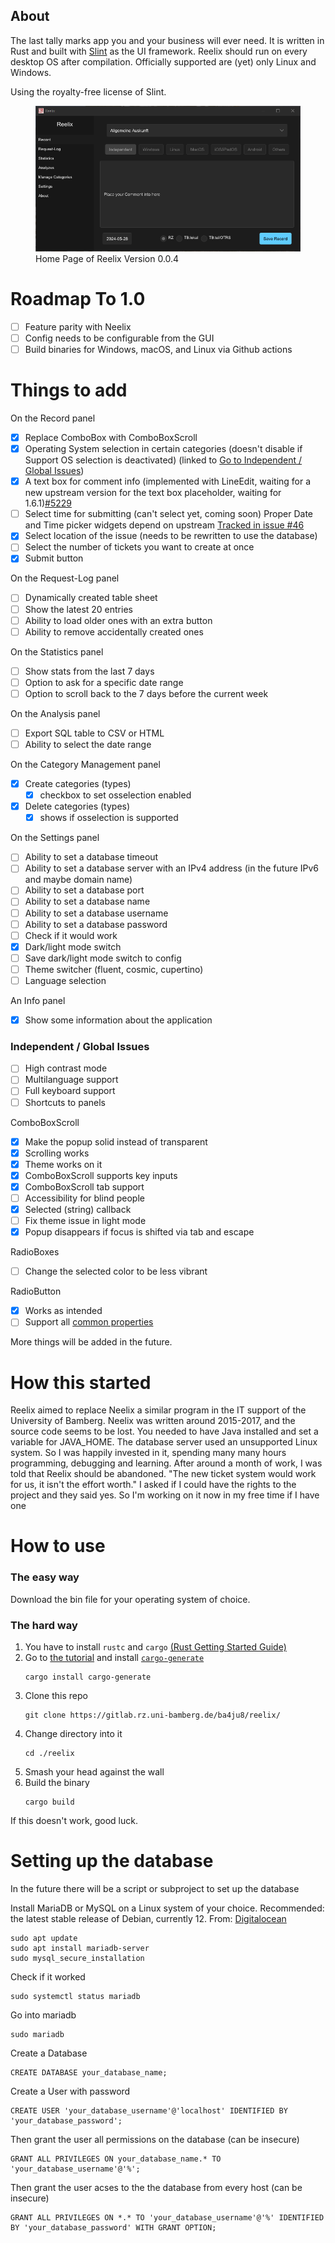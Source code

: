 ## About
The last tally marks app you and your business will ever need. It is written in Rust and built with [Slint](https://slint.dev/) as the UI framework. Reelix should run on every desktop OS after compilation. Officially supported are (yet) only Linux and Windows.

Using the royalty-free license of Slint.

<figure>
    <img src="./preview_of_Reelix_0.0.4.png"
         alt="A Preview Image of Reelix Version 0.0.4">
    <figcaption>Home Page of Reelix Version 0.0.4</figcaption>
</figure>

# Roadmap To 1.0
- [ ] Feature parity with Neelix
- [ ] Config needs to be configurable from the GUI
- [ ] Build binaries for Windows, macOS, and Linux via Github actions

# Things to add

On the Record panel
- [x] Replace ComboBox with ComboBoxScroll
- [x] Operating System selection in certain categories (doesn't disable if Support OS selection is deactivated) (linked to [Go to Independent / Global Issues](#independent--global-issues))
- [x] A text box for comment info (implemented with LineEdit, waiting for a new upstream version for the text box placeholder, waiting for 1.6.1)[#5229](https://github.com/slint-ui/slint/discussions/5229)
- [ ] Select time for submitting (can't select yet, coming soon) Proper Date and Time picker widgets depend on upstream [Tracked in issue #46](https://github.com/slint-ui/slint/issues/46)
- [x] Select location of the issue (needs to be rewritten to use the database)
- [ ] Select the number of tickets you want to create at once
- [x] Submit button

On the Request-Log panel
- [ ] Dynamically created table sheet
- [ ] Show the latest 20 entries
- [ ] Ability to load older ones with an extra button
- [ ] Ability to remove accidentally created ones

On the Statistics panel
- [ ] Show stats from the last 7 days
- [ ] Option to ask for a specific date range
- [ ] Option to scroll back to the 7 days before the current week

On the Analysis panel
- [ ] Export SQL table to CSV or HTML
- [ ] Ability to select the date range

On the Category Management panel
- [x] Create categories (types)
    - [x] checkbox to set osselection enabled 
- [x] Delete categories (types)
    - [x] shows if osselection is supported 

On the Settings panel
- [ ] Ability to set a database timeout
- [ ] Ability to set a database server with an IPv4 address (in the future IPv6 and maybe domain name)
- [ ] Ability to set a database port
- [ ] Ability to set a database name
- [ ] Ability to set a database username
- [ ] Ability to set a database password
- [ ] Check if it would work
- [x] Dark/light mode switch
- [ ] Save dark/light mode switch to config
- [ ] Theme switcher (fluent, cosmic, cupertino)
- [ ] Language selection

An Info panel
- [x] Show some information about the application 

### Independent / Global Issues
- [ ] High contrast mode
- [ ] Multilanguage support
- [ ] Full keyboard support
- [ ] Shortcuts to panels

ComboBoxScroll
- [x] Make the popup solid instead of transparent
- [x] Scrolling works
- [x] Theme works on it
- [x] ComboBoxScroll supports key inputs
- [x] ComboBoxScroll tab support
- [ ] Accessibility for blind people
- [x] Selected (string) callback
- [ ] Fix theme issue in light mode
- [x] Popup disappears if focus is shifted via tab and escape

RadioBoxes
- [ ] Change the selected color to be less vibrant

RadioButton
- [x] Works as intended
- [ ] Support all [common properties](https://releases.slint.dev/1.6.0/docs/slint/src/language/builtins/elements#common-properties)

More things will be added in the future.

# How this started
Reelix aimed to replace Neelix a similar program in the IT support of the University of Bamberg. Neelix was written around 2015-2017, and the source code seems to be lost. You needed to have Java installed and set a variable for JAVA_HOME. The database server used an unsupported Linux system.
So I was happily invested in it, spending many many hours programming, debugging and learning. After around a month of work, I was told that Reelix should be abandoned. "The new ticket system would work for us, it isn't the effort worth." I asked if I could have the rights to the project and they said yes. So I'm working on it now in my free time if I have one

# How to use

### The easy way 
Download the bin file for your operating system of choice.

### The hard way
1. You have to install `rustc` and `cargo` [(Rust Getting Started Guide)](https://www.rust-lang.org/learn/get-started)
2. Go to [the tutorial](https://releases.slint.dev/1.5.1/docs/tutorial/rust/introduction) and install [`cargo-generate`](https://github.com/cargo-generate/cargo-generate)
    ```
    cargo install cargo-generate
    ```
3. Clone this repo
    ```
    git clone https://gitlab.rz.uni-bamberg.de/ba4ju8/reelix/
    ```
4. Change directory into it    
    ```
    cd ./reelix
    ```
5. Smash your head against the wall
6. Build the binary
    ```
    cargo build
    ```

If this doesn't work, good luck.

# Setting up the database
In the future there will be a script or subproject to set up the database


Install MariaDB or MySQL on a Linux system of your choice. Recommended: the latest stable release of Debian, currently 12.
From: [Digitalocean](https://www.digitalocean.com/community/tutorials/how-to-install-mariadb-on-debian-11)

```
sudo apt update
sudo apt install mariadb-server
sudo mysql_secure_installation
```

Check if it worked
```
sudo systemctl status mariadb
```

Go into mariadb
```
sudo mariadb
```

Create a Database
```
CREATE DATABASE your_database_name;
```

Create a User with password
```
CREATE USER 'your_database_username'@'localhost' IDENTIFIED BY 'your_database_password';
```

Then grant the user all permissions on the database (can be insecure)
```
GRANT ALL PRIVILEGES ON your_database_name.* TO 'your_database_username'@'%';
```

Then grant the user acses to the the database from every host (can be insecure)
```
GRANT ALL PRIVILEGES ON *.* TO 'your_database_username'@'%' IDENTIFIED BY 'your_database_password' WITH GRANT OPTION;
```
